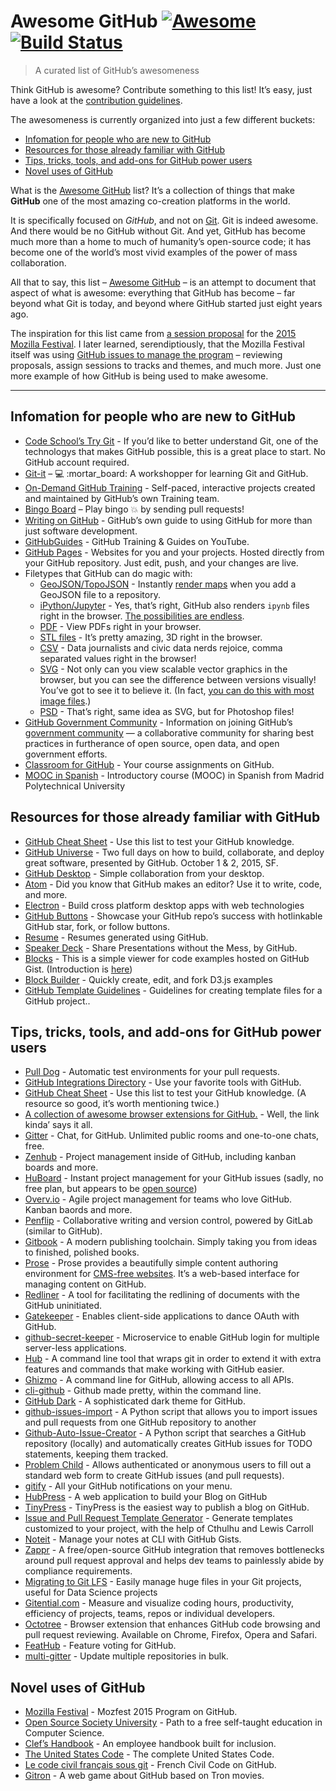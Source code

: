 Awesome GitHub [![Awesome](https://cdn.rawgit.com/sindresorhus/awesome/d7305f38d29fed78fa85652e3a63e154dd8e8829/media/badge.svg)](https://github.com/sindresorhus/awesome) [![Build Status](https://travis-ci.org/phillipadsmith/awesome-github.svg)](https://travis-ci.org/phillipadsmith/awesome-github)
==========================================================================================================================================================================================================================================================================================================

> A curated list of GitHub’s awesomeness

Think GitHub is awesome? Contribute something to this list! It’s easy, just have a look at the [contribution guidelines](CONTRIBUTING.md).

The awesomeness is currently organized into just a few different buckets:

-   [Infomation for people who are new to GitHub](#infomation-for-people-who-are-new-to-github)
-   [Resources for those already familiar with GitHub](#resources-for-those-already-familiar-with-github)
-   [Tips, tricks, tools, and add-ons for GitHub power users](#tips-tricks-tools-and-add-ons-for-github-power-users)
-   [Novel uses of GitHub](#novel-uses-of-github)

What is the [Awesome GitHub](https://github.com/phillipadsmith/awesome-github) list? It’s a collection of things that make **GitHub** one of the most amazing co-creation platforms in the world.

It is specifically focused on *GitHub*, and not on [Git](https://git-scm.com/). Git is indeed awesome. And there would be no GitHub without Git. And yet, GitHub has become much more than a home to much of humanity’s open-source code; it has become one of the world’s most vivid examples of the power of mass collaboration.

All that to say, this list – [Awesome GitHub](https://github.com/phillipadsmith/awesome-github) – is an attempt to document that aspect of what is awesome: everything that GitHub has become – far beyond what Git is today, and beyond where GitHub started just eight years ago.

The inspiration for this list came from [a session proposal](http://phillipadsmith.com/2015/09/github-gitdown.html) for the [2015 Mozilla Festival](https://2015.mozillafestival.org/). I later learned, serendiptiously, that the Mozilla Festival itself was using [GitHub issues to manage the program](https://github.com/mozilla/mozfest-program) – reviewing proposals, assign sessions to tracks and themes, and much more. Just one more example of how GitHub is being used to make awesome.

------------------------------------------------------------------------

Infomation for people who are new to GitHub
-------------------------------------------

-   [Code School’s Try Git](https://try.github.io/levels/1/challenges/1) - If you’d like to better understand Git, one of the technologys that makes GitHub possible, this is a great place to start. No GitHub account required.
-   [Git-it](https://github.com/jlord/git-it) – :computer: :mortar\_board: A workshopper for learning Git and GitHub.
-   [On-Demand GitHub Training](https://services.github.com/on-demand/) - Self-paced, interactive projects created and maintained by GitHub’s own Training team.
-   [Bingo Board](https://github.com/muan/bingo-board) – Play bingo :boom: by sending pull requests!
-   [Writing on GitHub](https://help.github.com/articles/writing-on-github/) - GitHub’s own guide to using GitHub for more than just software development.
-   [GitHubGuides](https://www.youtube.com/user/GitHubGuides) - GitHub Training & Guides on YouTube.
-   [GitHub Pages](https://pages.github.com/) - Websites for you and your projects. Hosted directly from your GitHub repository. Just edit, push, and your changes are live.
-   Filetypes that GitHub can do magic with:
    -   [GeoJSON/TopoJSON](https://github.com/blog/1528-there-s-a-map-for-that) - Instantly [render maps](https://github.com/benbalter/dc-maps/blob/master/maps/embassies.geojson) when you add a GeoJSON file to a repository.
    -   [iPython/Jupyter](https://github.com/blog/1995-github-jupyter-notebooks-3) - Yes, that’s right, GitHub also renders `ipynb` files right in the browser. [The possibilities are endless](https://github.com/ipython/ipython/wiki/A-gallery-of-interesting-IPython-Notebooks).
    -   [PDF](https://github.com/blog/1974-pdf-viewing) - View PDFs right in your browser.
    -   [STL files](https://github.com/blog/1465-stl-file-viewing) - It’s pretty amazing, 3D right in the browser.
    -   [CSV](https://github.com/blog/1601-see-your-csvs) - Data journalists and civic data nerds rejoice, comma separated values right in the browser!
    -   [SVG](https://github.com/blog/1902-svg-viewing-diffing) - Not only can you view scalable vector graphics in the browser, but you can see the difference between versions visually! You’ve got to see it to believe it. (In fact, [you can do this with most image files](https://github.com/blog/817-behold-image-view-modes).)
    -   [PSD](https://github.com/blog/1845-psd-viewing-diffing) - That’s right, same idea as SVG, but for Photoshop files!
-   [GitHub Government Community](https://github.com/government/welcome) - Information on joining GitHub’s [government community](https://government.github.com/) — a collaborative community for sharing best practices in furtherance of open source, open data, and open government efforts.
-   [Classroom for GitHub](https://classroom.github.com) - Your course assignments on GitHub.
-   [MOOC in Spanish](https://miriadax.net/web/gitmooc) - Introductory course (MOOC) in Spanish from Madrid Polytechnical University

Resources for those already familiar with GitHub
------------------------------------------------

-   [GitHub Cheat Sheet](https://github.com/tiimgreen/github-cheat-sheet) - Use this list to test your GitHub knowledge.
-   [GitHub Universe](http://githubuniverse.com/) - Two full days on how to build, collaborate, and deploy great software, presented by GitHub. October 1 & 2, 2015, SF.
-   [GitHub Desktop](https://desktop.github.com/) - Simple collaboration from your desktop.
-   [Atom](https://github.com/blog/2031-announcing-atom-1-0) - Did you know that GitHub makes an editor? Use it to write, code, and more.
-   [Electron](http://electron.atom.io/) - Build cross platform desktop apps with web technologies
-   [GitHub Buttons](https://ghbtns.com/) - Showcase your GitHub repo’s success with hotlinkable GitHub star, fork, or follow buttons.
-   [Resume](http://resume.github.io/) - Resumes generated using GitHub.
-   [Speaker Deck](https://speakerdeck.com/) - Share Presentations without the Mess, by GitHub.
-   [Blocks](http://bl.ocks.org/) - This is a simple viewer for code examples hosted on GitHub Gist. (Introduction is [here](http://bost.ocks.org/mike/block/))
-   [Block Builder](http://blockbuilder.org/) - Quickly create, edit, and fork D3.js examples
-   [GitHub Template Guidelines](https://github.com/cezaraugusto/github-template-guidelines) - Guidelines for creating template files for a GitHub project..

Tips, tricks, tools, and add-ons for GitHub power users
-------------------------------------------------------

-   [Pull Dog](https://github.com/apps/pull-dog) - Automatic test environments for your pull requests.
-   [GitHub Integrations Directory](https://github.com/integrations) - Use your favorite tools with GitHub.
-   [GitHub Cheat Sheet](https://github.com/tiimgreen/github-cheat-sheet) - Use this list to test your GitHub knowledge. (A resource so good, it’s worth mentioning twice.)
-   [A collection of awesome browser extensions for GitHub.](https://github.com/stefanbuck/awesome-browser-extensions-for-github) - Well, the link kinda’ says it all.
-   [Gitter](https://gitter.im/) - Chat, for GitHub. Unlimited public rooms and one-to-one chats, free.
-   [Zenhub](https://www.zenhub.com/) - Project management inside of GitHub, including kanban boards and more.
-   [HuBoard](https://huboard.com/) - Instant project management for your GitHub issues (sadly, no free plan, but appears to be [open source](https://github.com/huboard/huboard-web))
-   [Overv.io](https://overv.io/) - Agile project management for teams who love GitHub. Kanban baords and more.
-   [Penflip](https://www.penflip.com/) - Collaborative writing and version control, powered by GitLab (similar to GitHub).
-   [Gitbook](https://www.gitbook.com/) - A modern publishing toolchain. Simply taking you from ideas to finished, polished books.
-   [Prose](http://prose.io/#about) - Prose provides a beautifully simple content authoring environment for [CMS-free websites](https://developmentseed.org/blog/2012/07/27/build-cms-free-websites/). It’s a web-based interface for managing content on GitHub.
-   [Redliner](https://github.com/benbalter/redliner) - A tool for facilitating the redlining of documents with the GitHub uninitiated.
-   [Gatekeeper](https://github.com/prose/gatekeeper) - Enables client-side applications to dance OAuth with GitHub.
-   [github-secret-keeper](https://github.com/HenrikJoreteg/github-secret-keeper) - Microservice to enable GitHub login for multiple server-less applications.
-   [Hub](https://github.com/github/hub) - A command line tool that wraps git in order to extend it with extra features and commands that make working with GitHub easier.
-   [Ghizmo](https://github.com/jlevy/ghizmo) - A command line for GitHub, allowing access to all APIs.
-   [cli-github](https://github.com/harshasrinivas/cli-github) - Github made pretty, within the command line.
-   [GitHub Dark](https://github.com/StylishThemes/Github-Dark) - A sophisticated dark theme for GitHub.
-   [github-issues-import](https://github.com/IQAndreas/github-issues-import) - A Python script that allows you to import issues and pull requests from one GitHub repository to another
-   [Github-Auto-Issue-Creator](https://github.com/Ricky54326/Github-Auto-Issue-Creator) - A Python script that searches a GitHub repository (locally) and automatically creates GitHub issues for TODO statements, keeping them tracked.
-   [Problem Child](https://github.com/benbalter/problem_child) - Allows authenticated or anonymous users to fill out a standard web form to create GitHub issues (and pull requests).
-   [gitify](http://gitify.io/) - All your GitHub notifications on your menu.
-   [HubPress](https://github.com/HubPress/hubpress.io) - A web application to build your Blog on GitHub
-   [TinyPress](https://github.com/kehers/tinypress) - TinyPress is the easiest way to publish a blog on GitHub.
-   [Issue and Pull Request Template Generator](https://www.talater.com/open-source-templates/) - Generate templates customized to your project, with the help of Cthulhu and Lewis Carroll
-   [Noteit](https://github.com/Krukov/noteit) - Manage your notes at CLI with GitHub Gists.
-   [Zappr](https://github.com/zalando/zappr) - A free/open-source GitHub integration that removes bottlenecks around pull request approval and helps dev teams to painlessly abide by compliance requirements.
-   [Migrating to Git LFS](http://vooban.com/en/tips-articles-geek-stuff/migrating-to-git-lfs-for-developing-deep-learning-applications-with-large-files/) - Easily manage huge files in your Git projects, useful for Data Science projects
-   [Gitential.com](https://gitential.com) - Measure and visualize coding hours, productivity, efficiency of projects, teams, repos or individual developers.
-   [Octotree](https://www.octotree.io/) - Browser extension that enhances GitHub code browsing and pull request reviewing. Available on Chrome, Firefox, Opera and Safari.
-   [FeatHub](https://feathub.com/) - Feature voting for GitHub.
-   [multi-gitter](https://github.com/lindell/multi-gitter) - Update multiple repositories in bulk.

Novel uses of GitHub
--------------------

-   [Mozilla Festival](https://github.com/mozilla/mozfest-program) - Mozfest 2015 Program on GitHub.
-   [Open Source Society University](https://github.com/open-source-society/computer-science) - Path to a free self-taught education in Computer Science.
-   [Clef’s Handbook](https://github.com/clef/handbook) - An employee handbook built for inclusion.
-   [The United States Code](https://github.com/divegeek/uscode) - The complete United States Code.
-   [Le code civil français sous git](https://github.com/steeve/france.code-civil) - French Civil Code on GitHub.
-   [Gitron](https://gitron.herokuapp.com) - A web game about GitHub based on Tron movies.
